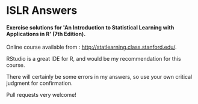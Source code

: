 # ISLR Answers

#### Exercise solutions for 'An Introduction to Statistical Learning with Applications in R' (7th Edition).

Online course available from : http://statlearning.class.stanford.edu/.

RStudio is a great IDE for R, and would be my recommendation for this course.

There will certainly be some errors in my answers, so use your own critical judgment for confirmation.

Pull requests very welcome!
